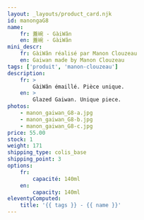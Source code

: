 ```yaml
---
layout: _layouts/product_card.njk
id: manongaG8
name:
    fr: 蓋碗 - GàiWǎn
    en: 蓋碗 - GàiWǎn
mini_descr:
    fr: GàiWǎn réalisé par Manon Clouzeau
    en: Gaiwan made by Manon Clouzeau
tags: ['produit', 'manon-clouzeau']
description: 
    fr: >
        GàiWǎn émaillé. Pièce unique.
    en: >
        Glazed Gaiwan. Unique piece.
photos:
    - manon_gaiwan_G8-a.jpg
    - manon_gaiwan_G8-b.jpg
    - manon_gaiwan_G8-c.jpg
price: 55.00
stock: 1
weight: 171
shipping_type: colis_base
shipping_point: 3
options:
    fr:
        capacité: 140ml
    en:
        capacity: 140ml
eleventyComputed:
    title: '{{ tags }} - {{ name }}'
---
```


